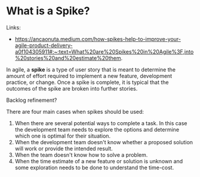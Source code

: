 # What is a Spike?

Links:
- https://ancaonuta.medium.com/how-spikes-help-to-improve-your-agile-product-delivery-a0f104305911#:~:text=What%20are%20Spikes%20in%20Agile%3F,into%20stories%20and%20estimate%20them.

In agile, a __spike__ is a type of user story that is meant to determine the amount of effort required to implement a new feature, development practice, or change. Once a spike is complete, it is typical that the outcomes of the spike are broken into further stories. 

Backlog refinement?

There are four main cases when spikes should be used:

1. When there are several potential ways to complete a task. In this case the development team needs to explore the options and determine which one is optimal for their situation.
2. When the development team doesn't know whether a proposed solution will work or provide the intended result.
3. When the team doesn't know how to solve a problem.
4. When the time estimate of a new feature or solution is unknown and some exploration needs to be done to understand the time-cost.
